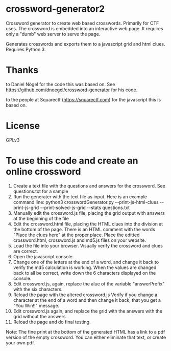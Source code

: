 # crossword-generator2
Crossword generator to create web based crosswords. Primarily for CTF uses. The crossword is embedded into an interactive web page. It requires only a "dumb" web server to serve the page. 

Generates crosswords and exports them to a javascript grid and html clues. Requires Python 3.

# Thanks
to Daniel Nögel for the code this was based on.
See https://github.com/dnoegel/crossword-generator for his code.

to the people at Squarectf (https://squarectf.com) for the javascript this is based on.


# License
GPLv3

# To use this code and create an online crossword
1. Create a text file with the questions and answers for the crossword. See questions.txt for a sample
2. Run the generater with the text file as input. Here is an example command line:
  python3 crosswordGenerator.py  --print-js-html-clues --print-js-grid --print-solved-js-grid --stats questions.txt
3. Manually edit the crossword.js file, placing the grid output with answers at the beginning of the file
4. Edit the crossword.html file, placing the HTML clues into the division at the bottom of the page. There is an HTML comment with the words "Place the clues here" at the proper place.
Place the editted crossword.html, crossword.js and md5.js files on your website.
5. Load the file into your browser. Visually verify the crossword and clues are correct.
6. Open the javascript console.
7. Change one of the letters at the end of a word, and change it back to verify the md5 calculation is working. When the values are changed back to all be correct, write down the 6 characters displayed on the console.
8. Edit crossword.js, again, replace the alue of the variable "answerPrefix" with the six characters.
9. Reload the page with the altered crossword.js Verify if you change a character at the end of a word and then change it back, that you get a "You Win!!" message.
10. Edit crossword.js again, and replace the grid with the answers with the grid without the answers.
11. Reload the page and do final testing.

Note: The fine print at the bottom of the generated HTML has a link to a pdf version of the empty crossword. You can either eliminate that text, or create your own pdf.
